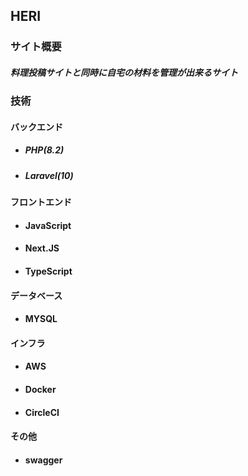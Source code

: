## HERI

### サイト概要
##### 料理投稿サイトと同時に自宅の材料を管理が出来るサイト

### 技術

#### バックエンド
* ##### PHP(8.2)
* ##### Laravel(10)

#### フロントエンド
* #### JavaScript
* #### Next.JS
* #### TypeScript

#### データベース
* #### MYSQL

#### インフラ
* #### AWS
* #### Docker
* #### CircleCI

#### その他
* #### swagger
